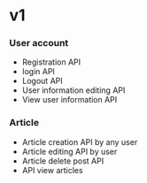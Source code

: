 # v1

### User account
- Registration API
- login API
- Logout API
- User information editing API
- View user information API

### Article
- Article creation API by any user
- Article editing API by user
- Article delete post API
- API view articles
